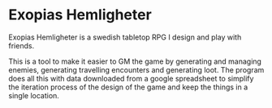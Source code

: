 # Exopias Hemligheter
Exopias Hemligheter is a swedish tabletop RPG I design and play with friends.

This is a tool to make it easier to GM the game by generating and managing enemies, generating travelling encounters and generating loot. The program does all this with data downloaded from a google spreadsheet to simplify the iteration process of the design of the game and keep the things in a single location.
